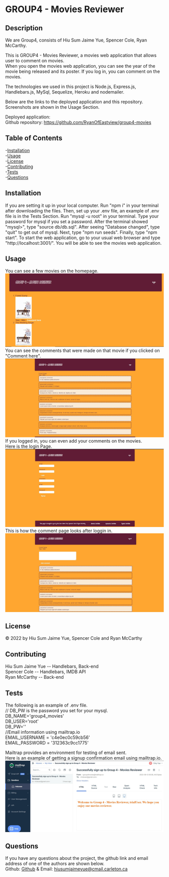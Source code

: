 # GROUP4 - Movies Reviewer
                
## Description       
We are Group4, consists of Hiu Sum Jaime Yue, Spencer Cole, Ryan McCarthy.         

This is GROUP4 - Movies Reviewer, a movies web application that allows user to comment on movies.         
When you open the movies web application, you can see the year of the movie being released and its poster. 
If you log in, you can comment on the movies.      

The technologies we used in this project is Node.js, Express.js, Handlebars.js, MySql, Sequelize, Heroku and nodemailer.

Below are the links to the deployed application and this repository. Screenshots are shown in the Usage Section.

Deployed application:         
Github repository: https://github.com/RyanOfEastview/group4-movies

## Table of Contents               
-[Installation](#installation)          
-[Usage](#usage)          
-[License](#license)          
-[Contributing](#contributing)          
-[Tests](#tests)        
-[Questions](#questions)        

## Installation         
If you are setting it up in your local computer. Run "npm i" in your terminal after downloading the files. Then, set up your .env file, an example of .env file is in the Tests Section. Run "mysql -u root" in your terminal. Type your password for mysql if you set a password. After the terminal showed "mysql>", type "source db/db.sql". After seeing "Database changed", type "quit" to get out of mysql. Next, type "npm run seeds". Finally, type "npm start". To start the web application, go to your usual web browser and type "http://localhost:3001/". You will be able to see the movies web application.                

## Usage         
You can see a few movies on the homepage.           
![Homepage Preview](https://github.com/RyanOfEastview/group4-movies/blob/main/screenshots/homepagePreview.jpg "Homepage Preview")          
You can see the comments that were made on that movie if you clicked on "Comment here".            
![comment Preview 1](https://github.com/RyanOfEastview/group4-movies/blob/main/screenshots/singlePost1Preview.jpg "comment Preview 1")                      
If you logged in, you can even add your comments on the movies.                 
Here is the login Page.             
![loginPage Preview](https://github.com/RyanOfEastview/group4-movies/blob/main/screenshots/loginPagePreview.jpg "loginPage Preview")           
This is how the comment page looks after loggin in.          
![Comment Preview 2](https://github.com/RyanOfEastview/group4-movies/blob/main/screenshots/singlePost2Preview.jpg "Comment Preview 2")      


## License         
&copy; 2022 by Hiu Sum Jaime Yue, Spencer Cole and Ryan McCarthy         
 
         

## Contributing         
Hiu Sum Jaime Yue -- Handlebars, Back-end          
Spencer Cole  -- Handlebars, IMDB API          
Ryan McCarthy  --  Back-end           

## Tests         
The following is an example of .env file.           
// DB_PW is the password you set for your mysql.           
DB_NAME='group4_movies'           
DB_USER='root'           
DB_PW=''           
//Email information using mailtrap.io           
EMAIL_USERNAME = 'c4e0ec0c59cb56'           
EMAIL_PASSWORD = '312363c9cc1775'           
           
Mailtrap provides an environment for testing of email sent.           
Here is an example of getting a signup confirmation email 
using mailtrap.io.              
![mailtrap Preview](https://github.com/RyanOfEastview/group4-movies/blob/main/screenshots/mailtrapExample.jpg "mailtrap Preview") 


## Questions         
If you have any questions about the project, 
the github link and email address of one of the authors are shown below.                   
Github: [Github](https://github.com/HiuSumJaimeYue) 
& Email: [hiusumjaimeyue@cmail.carleton.ca](mailto:hiusumjaimeyue@cmail.carleton.ca)
